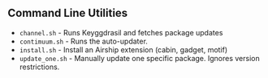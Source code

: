 ## Command Line Utilities

* `channel.sh` - Runs Keyggdrasil and fetches package updates
* `contimuum.sh` - Runs the auto-updater.
* `install.sh` - Install an Airship extension (cabin, gadget, motif)
* `update_one.sh` - Manually update one specific package.
   Ignores version restrictions.